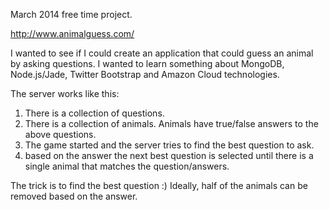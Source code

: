 March 2014 free time project.

http://www.animalguess.com/

I wanted to see if I could create an application that could guess an animal by asking questions. I wanted to learn something about MongoDB, Node.js/Jade, Twitter Bootstrap and Amazon Cloud technologies.

The server works like this:
1) There is a collection of questions.
2) There is a collection of animals. Animals have true/false answers to the above questions.
3) The game started and the server tries to find the best question to ask.
4) based on the answer the next best question is selected until there is a single animal that matches the question/answers.

The trick is to find the best question :) Ideally, half of the animals can be removed based on the answer.
